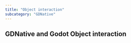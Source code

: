 ```yaml
---
title: "Object interaction"
subcategory: "GDNative"
---
```


## GDNative and Godot Object interaction

